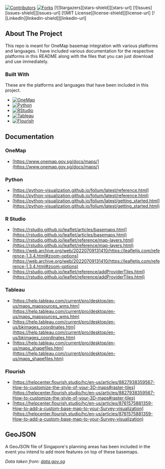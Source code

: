 <!-- PROJECT SHIELDS -->
<!--
*** I'm using markdown "reference style" links for readability.
*** Reference links are enclosed in brackets [ ] instead of parentheses ( ).
*** See the bottom of this document for the declaration of the reference variables
*** for contributors-url, forks-url, etc. This is an optional, concise syntax you may use.
*** https://www.markdownguide.org/basic-syntax/#reference-style-links
-->
[![Contributors](https://img.shields.io/github/contributors/othneildrew/Best-README-Template.svg?style=for-the-badge)](https://github.com/othneildrew/Best-README-Template/graphs/contributors)
[![Forks](https://img.shields.io/github/forks/othneildrew/Best-README-Template.svg?style=for-the-badge)](https://github.com/othneildrew/Best-README-Template/network/members)
[![Stargazers][stars-shield]][stars-url]
[![Issues][issues-shield]][issues-url]
[![MIT License][license-shield]][license-url]
[![LinkedIn][linkedin-shield]][linkedin-url]

<!-- ABOUT THE PROJECT -->
## About The Project
This repo is meant for OneMap basemap integration with various platforms and languages. I have included various documentation for the respective platforms in this README along with the files that you can just download and use immediately. 

### Built With

These are the platforms and languages that have been included in this project.
* [![OneMap](https://img.shields.io/badge/OneMap-F5333F?style=for-the-badge&logoColor=white)](https://www.onemap.gov.sg/apidocs/)
* [![Python](https://img.shields.io/badge/Python-316A99?style=for-the-badge&logo=python&logoColor=white&logoSize=white)](https://www.python.org/)
* [![RStudio](https://img.shields.io/badge/RStudio-71A5D4?style=for-the-badge&logo=r&logoColor=white&logoSize=white)](https://posit.co/)
* [![Tableau](https://img.shields.io/badge/Tableau-664CCA?style=for-the-badge&logo=tableau&logoColor=white&logoSize=white)](https://www.tableau.com/)
* [![Flourish](https://img.shields.io/badge/Flourish-b48484?style=for-the-badge)](https://flourish.studio/)

<!-- Documentation -->
## Documentation
### OneMap
* [https://www.onemap.gov.sg/docs/maps/](https://www.onemap.gov.sg/docs/maps/)

### Python
* [https://python-visualization.github.io/folium/latest/reference.html](https://python-visualization.github.io/folium/latest/reference.html)
* [https://python-visualization.github.io/folium/latest/getting_started.html](https://python-visualization.github.io/folium/latest/getting_started.html)

### R Studio
* [https://rstudio.github.io/leaflet/articles/basemaps.html](https://rstudio.github.io/leaflet/articles/basemaps.html)
* [https://rstudio.github.io/leaflet/reference/map-layers.html](https://rstudio.github.io/leaflet/reference/map-layers.html)
* [https://web.archive.org/web/20220709131410/https://leafletjs.com/reference-1.3.4.html#zoom-options](https://web.archive.org/web/20220709131410/https://leafletjs.com/reference-1.3.4.html#zoom-options)
* [https://rstudio.github.io/leaflet/reference/addProviderTiles.html](https://rstudio.github.io/leaflet/reference/addProviderTiles.html)

### Tableau
* [https://help.tableau.com/current/pro/desktop/en-us/maps_mapsources_wms.htm](https://help.tableau.com/current/pro/desktop/en-us/maps_mapsources_wms.htm)
* [https://help.tableau.com/current/pro/desktop/en-us/bkimages_coordinates.htm](https://help.tableau.com/current/pro/desktop/en-us/bkimages_coordinates.htm)
* [https://help.tableau.com/current/pro/desktop/en-us/maps_shapefiles.htm](https://help.tableau.com/current/pro/desktop/en-us/maps_shapefiles.htm)

### Flourish 
* [https://helpcenter.flourish.studio/hc/en-us/articles/8827938359567-How-to-customize-the-style-of-your-3D-maps#raster-tiles](https://helpcenter.flourish.studio/hc/en-us/articles/8827938359567-How-to-customize-the-style-of-your-3D-maps#raster-tiles)
* [https://helpcenter.flourish.studio/hc/en-us/articles/8761575881359-How-to-add-a-custom-base-map-to-your-Survey-visualization](https://helpcenter.flourish.studio/hc/en-us/articles/8761575881359-How-to-add-a-custom-base-map-to-your-Survey-visualization)

<!-- GeoJSON -->
## GeoJSON
A GeoJSON file of Singapore's planning areas has been included in the event you intend to add more features on top of these basemaps. 

_Data taken from: [data.gov.sg](https://beta.data.gov.sg/datasets?sort=Most+downloads&query=planning+area&resultId=d_6c6d7361dd826d97b91bac914ca6b2ac)_

<!-- MARKDOWN LINKS & IMAGES -->
<!-- https://www.markdownguide.org/basic-syntax/#reference-style-links --
* [![OneMap][OneMap.icon]][OneMap-url]
* [![Python][Python.py]][Python-url]
* [![RStudio][RStudio.icon]][RStudio-url]
* [![Tableau][Tableau.icon]][Tableau-url]
* [![Flourish][Flourish.icon]][Flourish-url]
[linkedin-url]: www.linkedin.com/in/skipper-smahon
[OneMap.icon] : https://img.shields.io/badge/OneMap-F5333F?style=for-the-badge&logoColor=white
[Onemap-url]: https://www.onemap.gov.sg/apidocs/
[Python.py]: https://img.shields.io/badge/Python-316A99?style=for-the-badge&logo=python&logoColor=white&logoSize=white
[Python-url]: https://www.python.org/
[R-Studio.icon]: https://img.shields.io/badge/RStudio-71A5D4?style=for-the-badge&logo=r&logoColor=white&logoSize=white
[R-Studio-url]: https://posit.co/
[Tableau.icon]: https://img.shields.io/badge/Tableau-664CCA?style=for-the-badge&logo=tableau&logoColor=white&logoSize=white
[Tableau-url]: https://www.tableau.com/
[Flourish.icon]: https://img.shields.io/badge/Flourish-b48484?style=for-the-badge
[Flourish-url]: https://flourish.studio/


[contributors-shield]: https://img.shields.io/github/contributors/othneildrew/Best-README-Template.svg?style=for-the-badge
[contributors-url]: https://github.com/othneildrew/Best-README-Template/graphs/contributors
[forks-shield]: https://img.shields.io/github/forks/othneildrew/Best-README-Template.svg?style=for-the-badge
[forks-url]: https://github.com/othneildrew/Best-README-Template/network/members
[stars-shield]: https://img.shields.io/github/stars/othneildrew/Best-README-Template.svg?style=for-the-badge
[stars-url]: https://github.com/othneildrew/Best-README-Template/stargazers
[issues-shield]: https://img.shields.io/github/issues/othneildrew/Best-README-Template.svg?style=for-the-badge
[issues-url]: https://github.com/othneildrew/Best-README-Template/issues
[license-shield]: https://img.shields.io/github/license/othneildrew/Best-README-Template.svg?style=for-the-badge
[license-url]: https://github.com/othneildrew/Best-README-Template/blob/master/LICENSE.txt
[linkedin-shield]: https://img.shields.io/badge/-LinkedIn-black.svg?style=for-the-badge&logo=linkedin&colorB=555
